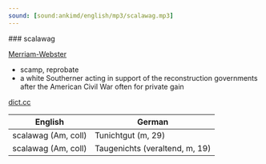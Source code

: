 ```yaml
---
sound: [sound:ankimd/english/mp3/scalawag.mp3]
---
```


\### scalawag

[Merriam-Webster](https://www.merriam-webster.com/dictionary/scalawag)

- scamp, reprobate
- a white Southerner acting in support of the reconstruction governments after the American Civil War often for private gain

[dict.cc](https://www.dict.cc/scalawag)

| English        | German       |
| -------------- | ------------ |
| scalawag (Am, coll) | Tunichtgut (m, 29) |
| scalawag (Am, coll) | Taugenichts (veraltend, m, 19) |
